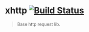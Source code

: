 # xhttp [![Build Status](https://travis-ci.org/honpery/xhttp.svg?branch=master)](https://travis-ci.org/honpery/xhttp)

> Base http request lib.
